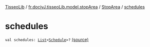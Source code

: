 [TisseoLib](../../index.md) / [fr.docjyJ.tisseoLib.model.stopArea](../index.md) / [StopArea](index.md) / [schedules](./schedules.md)

# schedules

`val schedules: `[`List`](https://kotlinlang.org/api/latest/jvm/stdlib/kotlin.collections/-list/index.html)`<`[`Schedule`](../../fr.docjy-j.tisseo-lib.model.stop-schedule/-schedule/index.md)`>?` [(source)](https://github.com/docjyJ/TisseoLib/tree/master/src/main/kotlin/fr/docjyJ/tisseoLib/model/stopArea/StopArea.kt#L16)